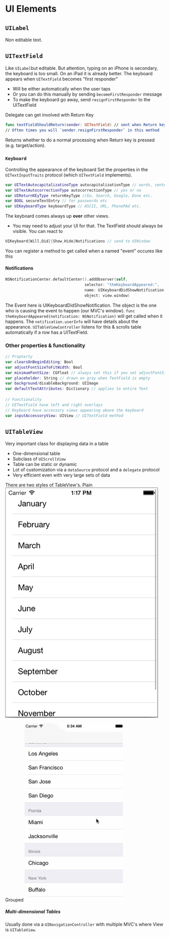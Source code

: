 # UI Elements
## `UILabel`
Non editable text.

## `UITextField`
Like `UILabel`but editable. But attention, typing on an iPhone is secondary, the keyboard is too small. On an iPad it is already better.
The keyboard appears when `UITextField` becomes "first responder"
* Will be either automatically when the user taps
* Or you can do this manually by sending `becomeFirstResponder` message
* To make the keyboard go away, send `resignFirstResponder` to the UITextField

Delegate can get involved with Return Key
```swift
func textFieldShouldReturn(sender: UITextField) // sent when Return key is pressed
// Often times you will `sender.resignFirstResponder` in this method
```
Returns whether to do a normal processing when Return key is pressed (e.g. target/action).

### `Keyboard`
Controlling the appearance of the keyboard
Set the properties in the `UITextInputTraits` protocol (which `UITextField` implements).
```swift
var UITextAutocapitalizatinoType autocapitalizationType // words, sentences etc.
var UITextAutocorrectionType autocorrectionType // yes or no
var UIReturnKEyType returnKeyType //Go, Search, Google, Done etc.
var BOOL secureTextEntry // for passwords etc
var UIKeyboardType keyboardType // ASCII, URL, PhonePAd etc.
```

The keyboard comes always up **over** other views.
* You may need to adjust your UI for that. The TextField should always be visible. You can react to
```swift
UIKeyboard{Will,Did}{Show,Hide}Notifications // send to UIWindow
```
You can register a method to get called when a named "event" occures like this
#### Notifications
```swift
NSNotificationCenter.defaultCenter().addObserver(self,
                                   selector: "theKeyboardAppeared:",
                                   name: UIKeyboardDidShowNotification,
                                   object: view.window)
```
The Event here is UIKeyboardDidShowNotification. The object is the one who is causing the event to happen (our MVC's window). `func theKeyboardAppeared(notification: NSNotification)` will get called when it happens. The `notification.userInfo` will have details about the appearance.
`UITableViewController` listens for this & scrolls table automatically if a row has a UITextField.

### Other properties & functionality
```swift
// Propterty
var clearsOnBeginEditing: Bool
var adjustFontSizeToFitWidth: Bool
var minimumFontSize: CGFloat // always set this if you set adjustFontSizeToFitWidth
var placeholder: String // drown on gray when TextField is empty
var background/disableBackground: UIImage
var defaultTextAttributes: Dictionary // applies to entire Text

// Functionality
// UITextField have left and right overlays
// Keyboard have accessory views appearing above the keyboard
var inputAccessoryView: UIView // UITextField method
```



## `UITableView`
Very important class for displaying data in a table
 * One-dimensional table
 * Subclass of `UIScrollView`
 * Table can be static or dynamic
 * Lot of customization via a `dataSource` protocol and a `delegate` protocol
 * Very efficient even with very large sets of data

There are two styles of TableView's.
Plain
![UITableView Plain](uitableview_plain.png)

Grouped
![UITableView Grouped](uitableview_grouped.gif)

##### Multi-dimensional Tables
Usually done via a `UINavigationController` with multiple MVC's where View is `UITableView`.

